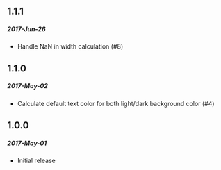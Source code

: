 ## 1.1.1
##### 2017-Jun-26
* Handle NaN in width calculation (#8)

## 1.1.0
##### 2017-May-02
* Calculate default text color for both light/dark background color (#4)

## 1.0.0
##### 2017-May-01
* Initial release
